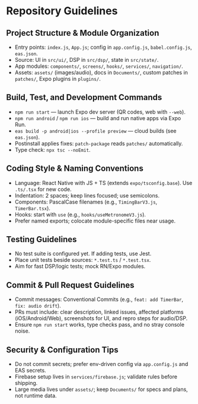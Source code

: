 # Repository Guidelines

## Project Structure & Module Organization
- Entry points: `index.js`, `App.js`; config in `app.config.js`, `babel.config.js`, `eas.json`.
- Source: UI in `src/ui/`, DSP in `src/dsp/`, state in `src/state/`.
- App modules: `components/`, `screens/`, `hooks/`, `services/`, `navigation/`.
- Assets: `assets/` (images/audio), docs in `Documents/`, custom patches in `patches/`, Expo plugins in `plugins/`.

## Build, Test, and Development Commands
- `npm run start` — launch Expo dev server (QR codes, web with `--web`).
- `npm run android` / `npm run ios` — build and run native apps via Expo Run.
- `eas build -p android|ios --profile preview` — cloud builds (see `eas.json`).
- Postinstall applies fixes: `patch-package` reads `patches/` automatically.
- Type check: `npx tsc --noEmit`.

## Coding Style & Naming Conventions
- Language: React Native with JS + TS (extends `expo/tsconfig.base`). Use `.ts/.tsx` for new code.
- Indentation: 2 spaces; keep lines focused; use semicolons.
- Components: PascalCase filenames (e.g., `TimingBarV3.js`, `TimerBar.tsx`).
- Hooks: start with `use` (e.g., `hooks/useMetronomeV3.js`).
- Prefer named exports; colocate module-specific files near usage.

## Testing Guidelines
- No test suite is configured yet. If adding tests, use Jest.
- Place unit tests beside sources: `*.test.ts` / `*.test.tsx`.
- Aim for fast DSP/logic tests; mock RN/Expo modules.

## Commit & Pull Request Guidelines
- Commit messages: Conventional Commits (e.g., `feat: add TimerBar`, `fix: audio drift`).
- PRs must include: clear description, linked issues, affected platforms (iOS/Android/Web), screenshots for UI, and repro steps for audio/DSP.
- Ensure `npm run start` works, type checks pass, and no stray console noise.

## Security & Configuration Tips
- Do not commit secrets; prefer env-driven config via `app.config.js` and EAS secrets.
- Firebase setup lives in `services/firebase.js`; validate rules before shipping.
- Large media lives under `assets/`; keep `Documents/` for specs and plans, not runtime data.
